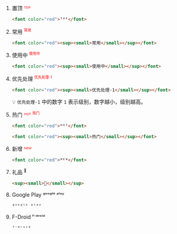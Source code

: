 1. 置顶 <font color="red">ᵀᴼᴾ</font>

    ```html
    <font color="red">ᵀᴼᴾ</font>
    ```

2. 常用 <font color="red"><sup><small>常用</small></sup></font>

    ```html
    <font color="red"><sup><small>常用</small></sup></font>
    ```

3. 使用中 <font color="red"><sup><small>使用中</small></sup></font>

    ```html
    <font color="red"><sup><small>使用中</small></sup></font>
    ```

4. 优先处理 <font color="red"><sup><small>优先处理-1</small></sup></font>

    ```html
    <font color="red"><sup><small>优先处理-1</small></sup></font>
    ```

    💡 `优先处理-1` 中的数字 `1` 表示级别，数字越小，级别越高。

5. 热门 <font color="red">ᴴᴼᵀ</font> <font color="red"><sup><small>热门</small></sup></font>

    ```html
    <font color="red">ᴴᴼᵀ</font>
    ```

    ```html
    <font color="red"><sup><small>热门</small></sup></font>
    ```

6. 新增 <font color="red">ᴺᴱᵂ</font>

    ```html
    <font color="red">ᴺᴱᵂ</font>
    ```

7. 礼品 <sup><small>🎁</small></sup>

    ```html
    <sup><small>🎁</small></sup>
    ```

8. Google Play ᵍᵒᵒᵍˡᵉ ᵖˡᵃʸ

    ```html
    ᵍᵒᵒᵍˡᵉ ᵖˡᵃʸ
    ```

9. F-Droid ᶠ⁻ᵈʳᵒⁱᵈ

    ```html
    ᶠ⁻ᵈʳᵒⁱᵈ
    ```
